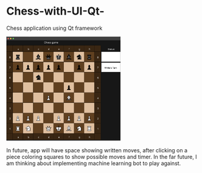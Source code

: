 # Chess-with-UI-Qt-
Chess application using Qt framework

<img src="https://github.com/JPcooldev/Chess-with-UI-Qt-/blob/main/READMEimages/ChessGame.png" width="300">

In future, app will have space showing written moves, after clicking on a piece coloring squares to show possible moves and timer.
In the far future, I am thinking about implementing machine learning bot to play against.
